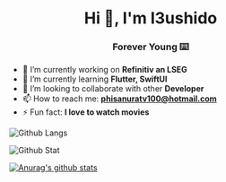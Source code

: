 <h1 align="center">Hi 👋, I'm I3ushido</h1>
<h3 align="center">Forever Young ⌨️</h3>




- 🔭 I’m currently working on **Refinitiv an LSEG**
- 🌱 I’m currently learning **Flutter, SwiftUI**
- 👯 I’m looking to collaborate with other **Developer**
- 📫 How to reach me: **phisanuratv100@hotmail.com**
- ⚡ Fun fact: **I love to watch movies**

![Github Langs](https://github-readme-stats.vercel.app/api/top-langs/?username=I3ushido&layout=compact&hide&theme=dracula)

![Github Stat](https://github-profile-summary-cards.vercel.app/api/cards/profile-details?username=I3ushido&theme=dracula)

[![Anurag's github stats](https://github-readme-stats.vercel.app/api?username=I3ushido&count_private=true&show_icons=true&theme=dracula)](https://github.com/anuraghazra/github-readme-stats)
